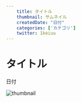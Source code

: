 ```yaml
---
    title: タイトル
    thumbnail: サムネイル
    createdDate: "日付"
    categories: ['カテゴリ']
    twitter: 1keiuu
---
```

# タイトル

<div class="info">
    <div class="info__inner">
        <chip-group :chips="[{text:'カテゴリ', color:'grey'}]"></chip-group>
        <div class="created-date">
            <Icon iconName="calendar"></Icon>
            <p>日付</p>
        </div>
    </div>
    <div class="reading-time --sp">
        <Icon  iconName="clock"></Icon>
        <p id="readingTimeSp"></p>
    </div>
</div>
<img src="サムネイル" class="thumbnail" alt="thumbnail" >
